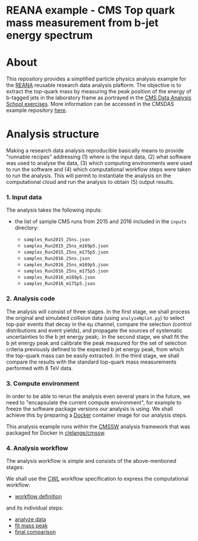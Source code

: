  REANA example - CMS Top quark mass measurement from b-jet energy spectrum
==========================================================================

About
=====

This repository provides a simplified particle physics analysis example for the
[REANA](http://reanahub.io/) reusable research data analysis plaftorm. The objective 
is to extract the top-quark mass by measuring the peak position of the energy of b-tagged 
jets in the laboratory frame as portrayed in the [CMS Data Analysis School exercises](https://twiki.cern.ch/twiki/bin/view/CMS/SWGuideCMSDataAnalysisSchoolLPC2018TopExercise). 
More information can be accessed in the CMSDAS example repository [here](https://github.com/CMSDASAtLPC/LongExerciseTopMass).

Analysis structure
==================

Making a research data analysis reproducible basically means to provide
"runnable recipes" addressing (1) where is the input data, (2) what software was
used to analyse the data, (3) which computing environments were used to run the
software and (4) which computational workflow steps were taken to run the
analysis. This will permit to instantiate the analysis on the computational
cloud and run the analysis to obtain (5) output results.


### 1. Input data

The analysis takes the following inputs:

- the list of sample CMS runs from 2015 and 2016 included in the ``inputs`` directory:

  - ``samples_Run2015_25ns.json``
  - ``samples_Run2015_25ns_m169p5.json``
  - ``samples_Run2015_25ns_m175p5.json``
  - ``samples_Run2016_25ns.json``
  - ``samples_Run2016_25ns_m169p5.json``
  - ``samples_Run2016_25ns_m175p5.json``
  - ``samples_Run2016_m169p5.json``
  - ``samples_Run2016_m175p5.json``
  
### 2. Analysis code

The analysis will consist of three stages. In the first stage, we shall process
the original and simulated collision data (using ``analyzeNplot.py``) to select 
top-pair events that decay in the eμ channel, compare the selection (control distributions 
and event yields), and propagate the sources of systematic uncertainties to the 
b jet energy peak;. In the second stage, we shall fit the b jet energy peak and
calibrate the peak measured for the set of selection criteria previously defined 
to the expected b jet energy peak, from which the top-quark mass can be easily extracted. 
In the third stage, we shall compare the results with the standard top-quark mass 
measurements performed with 8 TeV data.

<!-- The ``finalize`` directory
contains the analysis code plugin for the [CMSSW](http://cms-sw.github.io/)
analysis framework.-->

### 3. Compute environment

In order to be able to rerun the analysis even several years in the future, we
need to "encapsulate the current compute environment", for example to freeze the
software package versions our analysis is using. We shall achieve this by
preparing a [Docker](https://www.docker.com/?) container image for our analysis
steps.

This analysis example runs within the [CMSSW](http://cms-sw.github.io/)
analysis framework that was packaged for Docker in [clelange/cmssw](https://hub.docker.com/r/clelange/cmssw/).

### 4. Analysis workflow

The analysis workflow is simple and consists of the above-mentioned stages:
<!--
.. code-block:: console

                              START
                             /     \
                            /       \
                           /         \
   +-------------------------+     +------------------------+
   | process collision data  |     | process simulated data |
   +-------------------------+     +------------------------+
                   \                       /
                    \ Higgs4L1file.root   / DoubleMuParked2012C_10000_Higgs.root
                     \                   /
                  +-------------------------+
                  |    produce final plot   |
                  +-------------------------+
                             |
                             | mass4l_combine_userlvl3.pdf
                             V
                            STOP -->

We shall use the [CWL](http://www.commonwl.org/v1.0/) workflow specification
to express the computational workflow:

- [workflow definition](workflow/workflow.cwl)

and its individual steps:

- [analyze data](workflow/analyze.cwl)
- [fit mass peak](workflow/fit.cwl)
- [final comparison](workflow/compare.cwl)



